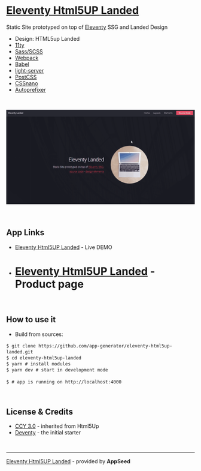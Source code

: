 # [Eleventy Html5UP Landed](https://appseed.us/static-site/eleventy-html5up-landed)

Static Site prototyped on top of [Eleventy](https://www.11ty.io/) SSG and Landed Design  

- Design: HTML5up Landed
- [11ty](https://www.11ty.io/)
- [Sass/SCSS](https://github.com/sass/node-sass)
- [Webpack](https://webpack.js.org/)
- [Babel](https://babeljs.io/)
- [light-server](https://github.com/txchen/light-server)
- [PostCSS](https://postcss.org/)
- [CSSnano](https://cssnano.co/)
- [Autoprefixer](https://github.com/postcss/autoprefixer)

<br />

![Eleventy Html5UP Landed - Gif animated intro.](https://github.com/app-generator/static/blob/master/products/eleventy-html5up-landed-intro.gif?raw=true)

<br />

## App Links

- [Eleventy Html5UP Landed](https://eleventy-html5up-landed.appseed.us) - Live DEMO
- # [Eleventy Html5UP Landed](https://appseed.us/static-site/eleventy-html5up-landed) - Product page

<br />

## How to use it

- Build from sources:

```
$ git clone https://github.com/app-generator/eleventy-html5up-landed.git
$ cd eleventy-html5up-landed
$ yarn # install modules
$ yarn dev # start in development mode

$ # app is running on http://localhost:4000
```

<br />

## License & Credits

- [CCY 3.0](https://html5up.net/license) - inherited from Html5Up
- [Deventy](https://github.com/ianrose/deventy) - the initial starter 

<br />

---
[Eleventy Html5UP Landed](https://appseed.us/static-site/eleventy-html5up-landed) - provided by **AppSeed**
